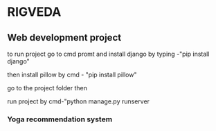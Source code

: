 # RIGVEDA
<h2>Web development project</h2>
<p>to run project go to cmd promt and install django by typing -"pip install django"</p>
<p>then install pillow by cmd - "pip install pillow"</p>
<p>go to the project folder then </p>
<p>run project by cmd-"python manage.py runserver</p>



<h3>Yoga recommendation system</h3>
